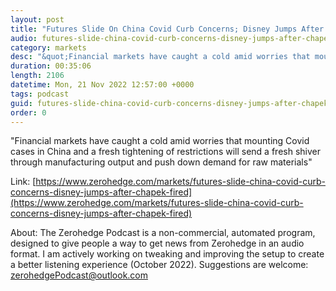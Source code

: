 ```yaml
---
layout: post
title: "Futures Slide On China Covid Curb Concerns; Disney Jumps After Chapek Fired"
audio: futures-slide-china-covid-curb-concerns-disney-jumps-after-chapek-fired-0
category: markets
desc: "&quot;Financial markets have caught a cold amid worries that mounting Covid cases in China and a fresh tightening of restrictions will send a fresh shiver through manufacturing output and push down demand for raw materials&quot;"
duration: 00:35:06
length: 2106
datetime: Mon, 21 Nov 2022 12:57:00 +0000
tags: podcast
guid: futures-slide-china-covid-curb-concerns-disney-jumps-after-chapek-fired-0
order: 0
---
```

&quot;Financial markets have caught a cold amid worries that mounting Covid cases in China and a fresh tightening of restrictions will send a fresh shiver through manufacturing output and push down demand for raw materials&quot;

Link: [https://www.zerohedge.com/markets/futures-slide-china-covid-curb-concerns-disney-jumps-after-chapek-fired](https://www.zerohedge.com/markets/futures-slide-china-covid-curb-concerns-disney-jumps-after-chapek-fired)

About: The Zerohedge Podcast is a non-commercial, automated program, designed to give people a way to get news from Zerohedge in an audio format.  I am actively working on tweaking and improving the setup to create a better listening experience (October 2022).  Suggestions are welcome: [zerohedgePodcast@outlook.com](mailto:zerohedgePodcast@outlook.com)